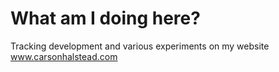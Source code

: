 # What am I doing here?
Tracking development and various experiments on my website www.carsonhalstead.com
